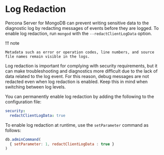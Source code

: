 # Log Redaction

Percona Server for MongoDB can prevent writing sensitive data to the diagnostic log by redacting messages of events before they are logged.
To enable log redaction, run `mongod` with the `--redactClientLogData` option.

!!! note 

    Metadata such as error or operation codes, line numbers, and source file names remain visible in the logs.

Log redaction is important for complying with security requirements,
but it can make troubleshooting and diagnostics more difficult
due to the lack of data related to the log event.
For this reason, debug messages are not redacted
even when log redaction is enabled.
Keep this in mind when switching between log levels.

You can permanently enable log redaction
by adding the following to the configuration file:

```yaml
security:
  redactClientLogData: true
```

To enable log redaction at runtime,
use the `setParameter` command as follows:

```javascript
db.adminCommand(
  { setParameter: 1, redactClientLogData : true }
)
```